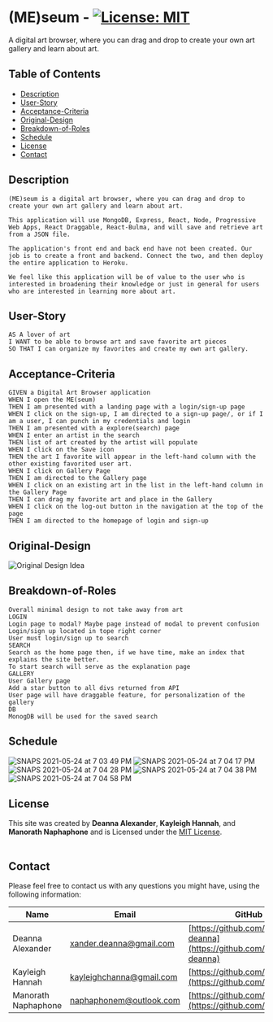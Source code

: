 # **(ME)seum** - [![License: MIT](https://img.shields.io/badge/License-MIT-yellow.svg)](https://opensource.org/licenses/MIT)

A digital art browser, where you can drag and drop to create your own art gallery and learn about art.

## Table of Contents
  - [Description](#Description)
  - [User-Story](#User-Story)
  - [Acceptance-Criteria](#Acceptance-Criteria)
  - [Original-Design](#Original-Design)
  - [Breakdown-of-Roles](#Breakdown-of-Roles)
  - [Schedule](#Schedule)
  - [License](#License)
  - [Contact](#Contact)

## Description  
```
(ME)seum is a digital art browser, where you can drag and drop to create your own art gallery and learn about art.

This application will use MongoDB, Express, React, Node, Progressive Web Apps, React Draggable, React-Bulma, and will save and retrieve art from a JSON file.

The application's front end and back end have not been created. Our job is to create a front and backend. Connect the two, and then deploy the entire application to Heroku.

We feel like this application will be of value to the user who is interested in broadening their knowledge or just in general for users who are interested in learning more about art. 
```

## User-Story
```
AS A lover of art 
I WANT to be able to browse art and save favorite art pieces 
SO THAT I can organize my favorites and create my own art gallery. 
```

## Acceptance-Criteria
```
GIVEN a Digital Art Browser application
WHEN I open the ME(seum)
THEN I am presented with a landing page with a login/sign-up page
WHEN I click on the sign-up, I am directed to a sign-up page/, or if I am a user, I can punch in my credentials and login
THEN I am presented with a explore(search) page 
WHEN I enter an artist in the search 
THEN list of art created by the artist will populate
WHEN I click on the Save icon
THEN the art I favorite will appear in the left-hand column with the other existing favorited user art.
WHEN I click on Gallery Page 
THEN I am directed to the Gallery page 
WHEN I click on an existing art in the list in the left-hand column in the Gallery Page
THEN I can drag my favorite art and place in the Gallery
WHEN I click on the log-out button in the navigation at the top of the page
THEN I am directed to the homepage of login and sign-up
```

## Original-Design
![Original Design Idea](./public/assets/images/mockup/WholeLayoutDemo.gif)

## Breakdown-of-Roles
```
Overall minimal design to not take away from art
LOGIN
Login page to modal? Maybe page instead of modal to prevent confusion
Login/sign up located in tope right corner
User must login/sign up to search
SEARCH
Search as the home page then, if we have time, make an index that explains the site better.
To start search will serve as the explanation page
GALLERY
User Gallery page
Add a star button to all divs returned from API
User page will have draggable feature, for personalization of the gallery
DB
MonogDB will be used for the saved search
```

## Schedule

![SNAPS 2021-05-24 at 7 03 49 PM](https://user-images.githubusercontent.com/63210444/119748367-a2506580-be49-11eb-833d-d849e3176590.png)
![SNAPS 2021-05-24 at 7 04 17 PM](https://user-images.githubusercontent.com/63210444/119748392-b1cfae80-be49-11eb-9322-85b70e62dd3c.png)
![SNAPS 2021-05-24 at 7 04 28 PM](https://user-images.githubusercontent.com/63210444/119748394-b2684500-be49-11eb-9ab7-41a76628ced0.png)
![SNAPS 2021-05-24 at 7 04 38 PM](https://user-images.githubusercontent.com/63210444/119748395-b300db80-be49-11eb-8c1d-8070c9c39c45.png)
![SNAPS 2021-05-24 at 7 04 58 PM](https://user-images.githubusercontent.com/63210444/119748408-b85e2600-be49-11eb-976a-66a6516ba954.png)


## License
This site was created by **Deanna Alexander**, **Kayleigh Hannah**, and **Manorath Naphaphone** and is Licensed under the [MIT License](LICENSE.md).
<br>
<br>

## Contact
Please feel free to contact us with any questions you might have, using the following information:

| Name                | Email                                                       | GitHub                                                               |
| ------------------- | ----------------------------------------------------------- | -------------------------------------------------------------------- |
| Deanna Alexander    | [xander.deanna@gmail.com](mailto:xander.deanna@gmail.com)   | [https://github.com/xander-deanna](https://github.com/xander-deanna) |
| Kayleigh Hannah     | [kayleighchanna@gmail.com](mailto:kayleighchanna@gmail.com) | [https://github.com/K-league](https://github.com/K-league)           |
| Manorath Naphaphone | [naphaphonem@outlook.com](naphaphonem@outlook.com)          | [https://github.com/manorathn](https://github.com/manorathn)         |